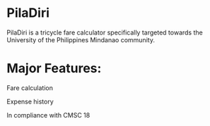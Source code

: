 # PilaDiri

PilaDiri is a tricycle fare calculator specifically targeted towards the University of the Philippines Mindanao community.

# Major Features:
Fare calculation

Expense history


In compliance with CMSC 18
